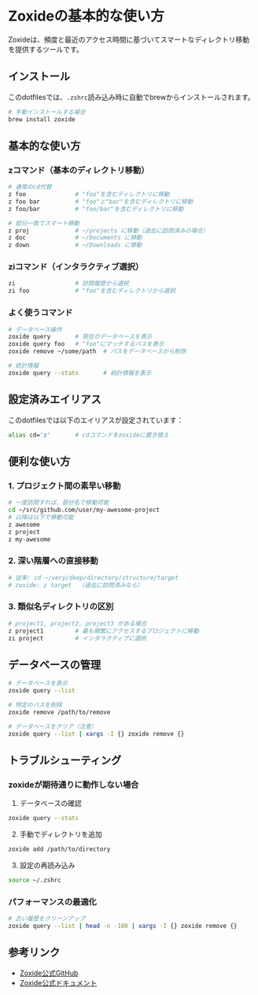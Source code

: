 # Zoxideの基本的な使い方

Zoxideは、頻度と最近のアクセス時間に基づいてスマートなディレクトリ移動を提供するツールです。

## インストール

このdotfilesでは、`.zshrc`読み込み時に自動でbrewからインストールされます。

```bash
# 手動インストールする場合
brew install zoxide
```

## 基本的な使い方

### zコマンド（基本のディレクトリ移動）

```bash
# 通常のcd代替
z foo              # "foo"を含むディレクトリに移動
z foo bar          # "foo"と"bar"を含むディレクトリに移動
z foo/bar          # "foo/bar"を含むディレクトリに移動

# 部分一致でスマート移動
z proj             # ~/projects に移動（過去に訪問済みの場合）
z doc              # ~/Documents に移動
z down             # ~/Downloads に移動
```

### ziコマンド（インタラクティブ選択）

```bash
zi                 # 訪問履歴から選択
zi foo             # "foo"を含むディレクトリから選択
```

### よく使うコマンド

```bash
# データベース操作
zoxide query       # 現在のデータベースを表示
zoxide query foo   # "foo"にマッチするパスを表示
zoxide remove ~/some/path  # パスをデータベースから削除

# 統計情報
zoxide query --stats       # 統計情報を表示
```

## 設定済みエイリアス

このdotfilesでは以下のエイリアスが設定されています：

```bash
alias cd='z'       # cdコマンドをzoxideに置き換え
```

## 便利な使い方

### 1. プロジェクト間の素早い移動
```bash
# 一度訪問すれば、部分名で移動可能
cd ~/src/github.com/user/my-awesome-project
# 以降は以下で移動可能
z awesome
z project
z my-awesome
```

### 2. 深い階層への直接移動
```bash
# 従来: cd ~/very/deep/directory/structure/target
# zoxide: z target  （過去に訪問済みなら）
```

### 3. 類似名ディレクトリの区別
```bash
# project1, project2, project3 がある場合
z project1         # 最も頻繁にアクセスするプロジェクトに移動
zi project         # インタラクティブに選択
```

## データベースの管理

```bash
# データベースを表示
zoxide query --list

# 特定のパスを削除
zoxide remove /path/to/remove

# データベースをクリア（注意）
zoxide query --list | xargs -I {} zoxide remove {}
```

## トラブルシューティング

### zoxideが期待通りに動作しない場合

1. データベースの確認
```bash
zoxide query --stats
```

2. 手動でディレクトリを追加
```bash
zoxide add /path/to/directory
```

3. 設定の再読み込み
```bash
source ~/.zshrc
```

### パフォーマンスの最適化

```bash
# 古い履歴をクリーンアップ
zoxide query --list | head -n -100 | xargs -I {} zoxide remove {}
```

## 参考リンク

- [Zoxide公式GitHub](https://github.com/ajeetdsouza/zoxide)
- [Zoxide公式ドキュメント](https://github.com/ajeetdsouza/zoxide/wiki)